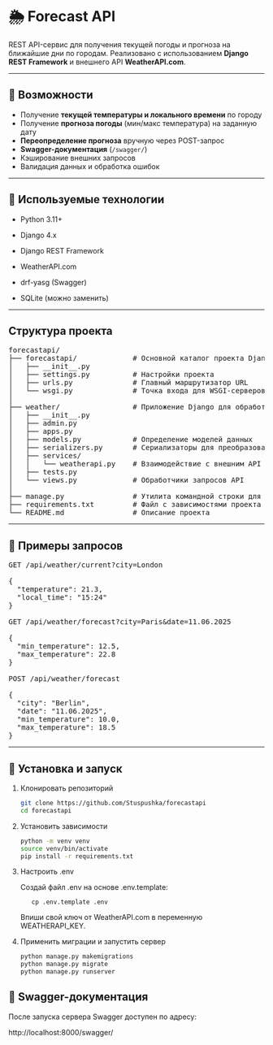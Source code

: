# 🌦️ Forecast API

REST API-сервис для получения текущей погоды и прогноза на ближайшие дни по городам. Реализовано с использованием **Django REST Framework** и внешнего API **WeatherAPI.com**.

---

## 🚀 Возможности

- Получение **текущей температуры и локального времени** по городу
- Получение **прогноза погоды** (мин/макс температура) на заданную дату
- **Переопределение прогноза** вручную через POST-запрос
- **Swagger-документация** (`/swagger/`)
- Кэширование внешних запросов
- Валидация данных и обработка ошибок

---

## 📎 Используемые технологии

  - Python 3.11+

  - Django 4.x

  - Django REST Framework

  - WeatherAPI.com

  - drf-yasg (Swagger)

  - SQLite (можно заменить)

---

## Структура проекта
<pre>
forecastapi/
├── forecastapi/             # Основной каталог проекта Django
│   ├── __init__.py
│   ├── settings.py          # Настройки проекта
│   ├── urls.py              # Главный маршрутизатор URL
│   └── wsgi.py              # Точка входа для WSGI-серверов
│
├── weather/                 # Приложение Django для обработки погодных данных
│   ├── __init__.py
│   ├── admin.py          
│   ├── apps.py          
│   ├── models.py            # Определение моделей данных
│   ├── serializers.py       # Сериализаторы для преобразования данных
│   ├── services/
│   │   └── weatherapi.py    # Взаимодействие с внешним API погоды
│   ├── tests.py             
│   └── views.py             # Обработчики запросов API
│
├── manage.py                # Утилита командной строки для управления проектом
├── requirements.txt         # Файл с зависимостями проекта
└── README.md                # Описание проекта
</pre>
---

## 📌 Примеры запросов
<pre>
GET /api/weather/current?city=London

{
  "temperature": 21.3,
  "local_time": "15:24"
}

GET /api/weather/forecast?city=Paris&date=11.06.2025

{
  "min_temperature": 12.5,
  "max_temperature": 22.8
}

POST /api/weather/forecast

{
  "city": "Berlin",
  "date": "11.06.2025",
  "min_temperature": 10.0,
  "max_temperature": 18.5
}
</pre>
---

## 🔧 Установка и запуск

1. Клонировать репозиторий

      ```bash
      git clone https://github.com/Stuspushka/forecastapi
      cd forecastapi

2. Установить зависимости

      ```bash
      python -m venv venv
      source venv/bin/activate
      pip install -r requirements.txt

4. Настроить .env

      Создай файл .env на основе .env.template:
      
          cp .env.template .env
      
      Впиши свой ключ от WeatherAPI.com в переменную WEATHERAPI_KEY.

5. Применить миграции и запустить сервер

      ```bash
      python manage.py makemigrations
      python manage.py migrate
      python manage.py runserver

## 🧪 Swagger-документация

После запуска сервера Swagger доступен по адресу:

http://localhost:8000/swagger/
